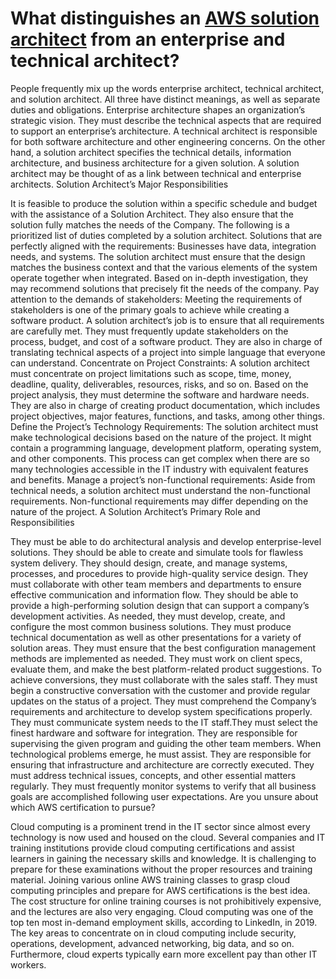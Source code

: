 # What distinguishes an [AWS solution architect] from an enterprise and technical architect?

[//]: # (Any comments)

[AWS solution architect]: <https://www.netcomlearning.com/vendors/aws-training.phtml?advid=1356>

People frequently mix up the words enterprise architect, technical architect, and solution architect. All three have distinct meanings, as well as separate duties and obligations. Enterprise architecture shapes an organization’s strategic vision. They must describe the technical aspects that are required to support an enterprise’s architecture.
A technical architect is responsible for both software architecture and other engineering concerns. On the other hand, a solution architect specifies the technical details, information architecture, and business architecture for a given solution. A solution architect may be thought of as a link between technical and enterprise architects.
Solution Architect’s Major Responsibilities

It is feasible to produce the solution within a specific schedule and budget with the assistance of a Solution Architect. They also ensure that the solution fully matches the needs of the Company. The following is a prioritized list of duties completed by a solution architect.
Solutions that are perfectly aligned with the requirements: Businesses have data, integration needs, and systems. The solution architect must ensure that the design matches the business context and that the various elements of the system operate together when integrated. Based on in-depth investigation, they may recommend solutions that precisely fit the needs of the company.
Pay attention to the demands of stakeholders: Meeting the requirements of stakeholders is one of the primary goals to achieve while creating a software product. A solution architect’s job is to ensure that all requirements are carefully met. They must frequently update stakeholders on the process, budget, and cost of a software product. They are also in charge of translating technical aspects of a project into simple language that everyone can understand.
Concentrate on Project Constraints: A solution architect must concentrate on project limitations such as scope, time, money, deadline, quality, deliverables, resources, risks, and so on. Based on the project analysis, they must determine the software and hardware needs. They are also in charge of creating product documentation, which includes project objectives, major features, functions, and tasks, among other things.
Define the Project’s Technology Requirements: The solution architect must make technological decisions based on the nature of the project. It might contain a programming language, development platform, operating system, and other components. This process can get complex when there are so many technologies accessible in the IT industry with equivalent features and benefits.
Manage a project’s non-functional requirements: Aside from technical needs, a solution architect must understand the non-functional requirements. Non-functional requirements may differ depending on the nature of the project.
A Solution Architect’s Primary Role and Responsibilities

They must be able to do architectural analysis and develop enterprise-level solutions. They should be able to create and simulate tools for flawless system delivery. They should design, create, and manage systems, processes, and procedures to provide high-quality service design.
They must collaborate with other team members and departments to ensure effective communication and information flow. They should be able to provide a high-performing solution design that can support a company’s development activities.
As needed, they must develop, create, and configure the most common business solutions. They must produce technical documentation as well as other presentations for a variety of solution areas. They must ensure that the best configuration management methods are implemented as needed.
They must work on client specs, evaluate them, and make the best platform-related product suggestions. To achieve conversions, they must collaborate with the sales staff. They must begin a constructive conversation with the customer and provide regular updates on the status of a project.
They must comprehend the Company’s requirements and architecture to develop system specifications properly.
They must communicate system needs to the IT staff.They must select the finest hardware and software for integration. They are responsible for supervising the given program and guiding the other team members.
When technological problems emerge, he must assist. 
They are responsible for ensuring that infrastructure and architecture are correctly executed. They must address technical issues, concepts, and other essential matters regularly. They must frequently monitor systems to verify that all business goals are accomplished following user expectations.
Are you unsure about which AWS certification to pursue?

Cloud computing is a prominent trend in the IT sector since almost every technology is now used and housed on the cloud. Several companies and IT training institutions provide cloud computing certifications and assist learners in gaining the necessary skills and knowledge.
It is challenging to prepare for these examinations without the proper resources and training material. Joining various online AWS training classes to grasp cloud computing principles and prepare for AWS certifications is the best idea. The cost structure for online training courses is not prohibitively expensive, and the lectures are also very engaging.
Cloud computing was one of the top ten most in-demand employment skills, according to LinkedIn, in 2019. The key areas to concentrate on in cloud computing include security, operations, development, advanced networking, big data, and so on. Furthermore, cloud experts typically earn more excellent pay than other IT workers.
